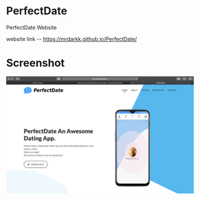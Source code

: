 # PerfectDate
 PerfectDate Website
 
 website link -- https://mrdarkk.github.io/PerfectDate/

# Screenshot

<img src="https://github.com/mrDarkk/PerfectDate/blob/master/screenshot/Screenshot%202020-01-27%20at%209.29.35%20PM.png">
